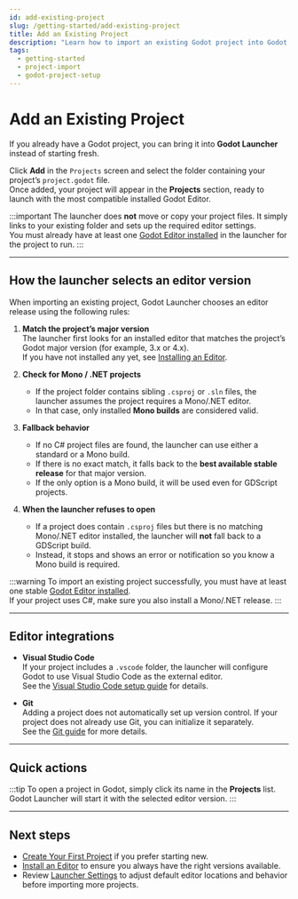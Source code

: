 ```yaml
---
id: add-existing-project
slug: /getting-started/add-existing-project
title: Add an Existing Project
description: "Learn how to import an existing Godot project into Godot Launcher and how the launcher selects the right editor version."
tags:
  - getting-started
  - project-import
  - godot-project-setup
---
```

# Add an Existing Project

If you already have a Godot project, you can bring it into **Godot Launcher** instead of starting fresh.

Click **Add** in the `Projects` screen and select the folder containing your project’s `project.godot` file.  
Once added, your project will appear in the **Projects** section, ready to launch with the most compatible installed Godot Editor.

:::important
The launcher does **not** move or copy your project files. It simply links to your existing folder and sets up the required editor settings.  
You must already have at least one [Godot Editor installed](/getting-started/install-editor) in the launcher for the project to run.
:::

---

## How the launcher selects an editor version

When importing an existing project, Godot Launcher chooses an editor release using the following rules:

1. **Match the project’s major version**  
   The launcher first looks for an installed editor that matches the project’s Godot major version (for example, 3.x or 4.x).  
   If you have not installed any yet, see [Installing an Editor](/getting-started/install-editor).

2. **Check for Mono / .NET projects**  
   - If the project folder contains sibling `.csproj` or `.sln` files, the launcher assumes the project requires a Mono/.NET editor.  
   - In that case, only installed **Mono builds** are considered valid.

3. **Fallback behavior**  
   - If no C# project files are found, the launcher can use either a standard or a Mono build.  
   - If there is no exact match, it falls back to the **best available stable release** for that major version.  
   - If the only option is a Mono build, it will be used even for GDScript projects.

4. **When the launcher refuses to open**  
   - If a project does contain `.csproj` files but there is no matching Mono/.NET editor installed, the launcher will **not** fall back to a GDScript build.  
   - Instead, it stops and shows an error or notification so you know a Mono build is required.

:::warning
To import an existing project successfully, you must have at least one stable [Godot Editor installed](/getting-started/install-editor).  
If your project uses C#, make sure you also install a Mono/.NET release.
:::

---

## Editor integrations

- **Visual Studio Code**  
  If your project includes a `.vscode` folder, the launcher will configure Godot to use Visual Studio Code as the external editor.  
  See the [Visual Studio Code setup guide](/guides/vscode-setup-for-godot) for details.

- **Git**  
  Adding a project does not automatically set up version control. If your project does not already use Git, you can initialize it separately.  
  See the [Git guide](/guides/using-git-with-godot-launcher) for more details.

---

## Quick actions

:::tip
To open a project in Godot, simply click its name in the **Projects** list.  
Godot Launcher will start it with the selected editor version.
:::

---

## Next steps

- [Create Your First Project](/getting-started/create-project) if you prefer starting new.  
- [Install an Editor](/getting-started/install-editor) to ensure you always have the right versions available.  
- Review [Launcher Settings](/getting-started/launcher-settings) to adjust default editor locations and behavior before importing more projects.
